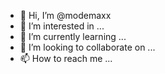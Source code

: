 - 👋 Hi, I’m @modemaxx
- 👀 I’m interested in ...
- 🌱 I’m currently learning ...
- 💞️ I’m looking to collaborate on ...
- 📫 How to reach me ...

<!---
modemaxx/modemaxx is a ✨ special ✨ repository because its `README.md` (this file) appears on your GitHub profile.
You can click the Preview link to take a look at your changes.
--->
